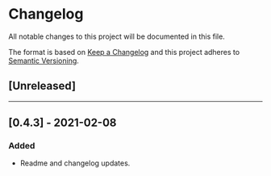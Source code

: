 # Changelog

All notable changes to this project will be documented in this file.

The format is based on [Keep a Changelog][keep a changelog] and this project adheres to [Semantic Versioning][semantic versioning].

## [Unreleased]

---

## [0.4.3] - 2021-02-08

### Added

- Readme and changelog updates.

<!-- Links -->

[keep a changelog]: https://keepachangelog.com/
[semantic versioning]: https://semver.org/
